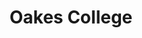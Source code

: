 ---
title: "Oakes College"
linkTitle: "Oakes College"
weight: 7
icon:
draft: true
description: >
  One sentence description/summary.
---